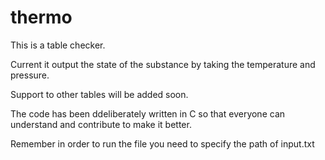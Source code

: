 # thermo
This is a table checker.

Current it output the state of the substance by taking the temperature and pressure.

Support to other tables will be added soon.

The code has been ddeliberately written in C so that everyone can understand and contribute to make it better.

Remember in order to run the file you need to specify the path of input.txt

